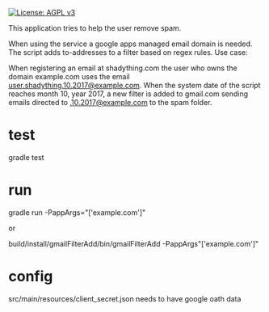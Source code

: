  [![License: AGPL v3](https://img.shields.io/badge/License-AGPL%20v3-blue.svg)](https://www.gnu.org/licenses/agpl-3.0)
 
 This application tries to help the user remove spam.

When using the service a google apps managed email domain is needed. The script adds to-addresses to a filter based on regex rules.
Use case:

When registering an email at shadything.com the user who owns the domain example.com uses the email user.shadything.10.2017@example.com. When the system date of the script reaches month 10, year 2017, a new filter is added to gmail.com sending emails directed to <anything>.10.2017@example.com to the spam folder.


# test
gradle test

# run
gradle run -PappArgs="['example.com']"

or

build/install/gmailFilterAdd/bin/gmailFilterAdd -PappArgs"['example.com']"


# config
src/main/resources/client_secret.json
needs to have google oath data

